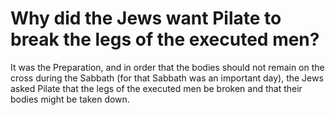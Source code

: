 # Why did the Jews want Pilate to break the legs of the executed men?

It was the Preparation, and in order that the bodies should not remain on the cross during the Sabbath (for that Sabbath was an important day), the Jews asked Pilate that the legs of the executed men be broken and that their bodies might be taken down.
